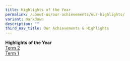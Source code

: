 ```yaml
---
title: Highlights of the Year
permalink: /about-us/our-achievements/our-highlights/
variant: markdown
description: ""
third_nav_title: Our Achievements & Highlights
---
```

**Highlights of the Year**<br>
[Term 2](/files/Term2_Highlights.pdf)<br>
[Term 1](/files/2024_Term_1_Parent_Letter_Annex.pdf)<br>